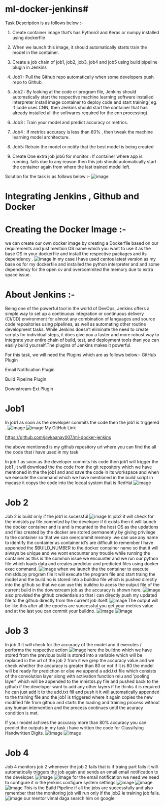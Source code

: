 # ml-docker-jenkins# 
Task Description is as follows below :-
1. Create container image that’s has Python3 and Keras or numpy installed using dockerfile 

2. When we launch this image, it should automatically starts train the model in the container.

3. Create a job chain of job1, job2, job3, job4 and job5 using build pipeline plugin in Jenkins 

4. Job1 : Pull the Github repo automatically when some developers push repo to Github.

5. Job2 : By looking at the code or program file, Jenkins should automatically start the respective machine learning software installed interpreter install image container to deploy code and start training( eg. If code uses CNN, then Jenkins should start the container that has already installed all the softwares required for the cnn processing).

6. Job3 : Train your model and predict accuracy or metrics.

7. Job4 : if metrics accuracy is less than 80% , then tweak the machine learning model architecture.

8. Job5: Retrain the model or notify that the best model is being created

9. Create One extra job job6 for monitor : If container where app is running. fails due to any reason then this job should automatically start the container again from where the last trained model left.

Solution for the task is as follows below :-
![image](https://user-images.githubusercontent.com/61894395/83334624-667dd100-a2c5-11ea-929e-6614164958d1.png)
# Integrating Jenkins , Github and Docker
# Creating the Docker Image :-
we can create our own docker image by creating a Dockerfile based on our requirements and just mention OS name which you want to use it as the base OS in your dockerfile and install the respective packages and its dependency .
![image](https://user-images.githubusercontent.com/61894395/83334710-f1f76200-a2c5-11ea-9c1a-c5ae2a62cfc6.png)
In my case i have used centos latest version as my base os for my dockerfile and installed the python interpreter and and some dependency for the open cv and overcommited the memory due to extra space issue.

# About Jenkins :-
Being one of the powerful tool in the world of DevOps, Jenkins offers a simple way to set up a continuous integration or continuous delivery (CI/CD) environment for almost any combination of languages and source code repositories using pipelines, as well as automating other routine development tasks. While Jenkins doesn’t eliminate the need to create scripts for individual steps, it does give you a faster and more robust way to integrate your entire chain of build, test, and deployment tools than you can easily build yourself.The plugins of Jenkins makes it powerful.

For this task, we will need the Plugins which are as follows below:-
GitHub Plugin

Email Notification Plugin

Build Pipeline Plugin

Downstream-Ext Plugin

# Job1
In job1 as soon as the developer commits the code then the job1 is triggered .
![image](https://user-images.githubusercontent.com/61894395/83334887-24ee2580-a2c7-11ea-8cfd-02c22d600158.png)
![image](https://user-images.githubusercontent.com/61894395/83334895-35060500-a2c7-11ea-92bf-ac4812191750.png)
My GitHub Link

https://github.com/jaykaanav007/ml-docker-jenkins

the above mentioned is my github repository url where you can find the all the code that i have used in my task

In job 1 as soon as the developer commits his code then job1 will trigger the job1 ,it will download the the code from the git repository which we have mentioned in the the job1 and and save the code in its workspace and when we execute the command which we have mentioned in the build script in mycase it copys the code into the loccal system that is RedHat
![image](https://user-images.githubusercontent.com/61894395/83334917-5d8dff00-a2c7-11ea-93e0-142db80af6e1.png)
# Job 2
Job 2 is build only if the job1 is sucessful
![image](https://user-images.githubusercontent.com/61894395/83334996-a80f7b80-a2c7-11ea-8514-0fece8a35990.png)
In job2 it will check for the mnistds.py file commited by the developer if it exists then it will launch the docker container and is and is mounted to the host OS as the updations and files created by the docker are stored permanently by giving privilege to the container so that we can overcommit memory .we can use any name to identify the container as container id's are difficult to remember I have appended the $BUILD_NUMBER to the docker container name so that it will always be unique and we wont encounter any trouble while running the container as this is the common issue we encounter and we run our python file which loads data and creates predictor and predicted files using docker exec command.
![image](https://user-images.githubusercontent.com/61894395/83335033-c5dce080-a2c7-11ea-854c-1e7d25c3e758.png)
when we launch the the container to execute mnistds.py program file it will execute the program file and start traing the model and the build no is stored into a buildno file which is pushed directly into the github so that we can use this buildno to acess the output file of the current build in the downstream job as the accuracy is shown here.
![image](https://user-images.githubusercontent.com/61894395/83335070-e442dc00-a2c7-11ea-834c-63b0eb874d28.png)
also provided the github credentials so that i can directly push my updated file to the github directly from the current job itself.
![image](https://user-images.githubusercontent.com/61894395/83335096-fb81c980-a2c7-11ea-8187-be46e41cc53e.png)
The output will be like this after all the epochs are successful you get your metrics value and at the last you can commit your buildno.
![image](https://user-images.githubusercontent.com/61894395/83335114-17856b00-a2c8-11ea-8fc0-904ced21f5f2.png)
![image](https://user-images.githubusercontent.com/61894395/83335125-2a983b00-a2c8-11ea-81ed-41f46d1cb18e.png)
# Job 3
In job 3 it will check for the accuracy of the model and it executes / performs the respective action
![image](https://user-images.githubusercontent.com/61894395/83335142-46034600-a2c8-11ea-9833-ee5713a9c1f9.png)
here the buildno which we have stored from the previous build is stored into a variable which will be replaced in the url of the job 2 from it we grep the accuracy value and we check whether the accuracy is greater than 80 or not if it is 80 the model will be ready for prediction or else we append a add.txt file which consists of the convolution layer along with activation function relu and 'pooling layer' which will be appended to the mnistds.py file and pushed back to the github if the developer want to add any other layers if he thinks it is required he can just add it to the add.txt fill and push it it will automatically appended to the training file and the job1 is triggered where it again copies the new modified file from github and starts the loading and training process without any human intervention and the process continues until the acuracy condition is met.

If your model achives the accuracy more than 80% accuracy you can predict the outputs in my task i have written the code for Classifying Handwritten Digits.
![image](https://user-images.githubusercontent.com/61894395/83335156-629f7e00-a2c8-11ea-9628-7ba092fe045b.png)
![image](https://user-images.githubusercontent.com/61894395/83335174-78ad3e80-a2c8-11ea-84d4-7a1304878e81.png)
# Job 4
Job 4 monitors job 2 whenever the job 2 fails that is if traing part fails it will automatically triggers the job again and sends an email email notification to the developer.
![image](https://user-images.githubusercontent.com/61894395/83335199-967aa380-a2c8-11ea-80aa-4b110ef34b22.png)
![image](https://user-images.githubusercontent.com/61894395/83335206-ae522780-a2c8-11ea-9fa6-fbfe5c840ee7.png)
for the email notification we need we need to configure it in the jenkins configure system settings
![image](https://user-images.githubusercontent.com/61894395/83335216-c5911500-a2c8-11ea-9474-4431aa0a2564.png)
![image](https://user-images.githubusercontent.com/61894395/83335224-dc376c00-a2c8-11ea-9a54-1810c6253a3e.png)
![image](https://user-images.githubusercontent.com/61894395/83335230-ece7e200-a2c8-11ea-8bd8-5160ac7196e1.png)
This is the Build Pipeline if all the jobs are successfully and also remember that the monitoring job will run only if the job2 ie training job fails.
![image](https://user-images.githubusercontent.com/61894395/83335239-08eb8380-a2c9-11ea-9805-250cbd84cb96.png)
our mentor vimal daga search him on google 
